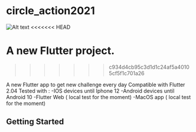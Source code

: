 # circle_action2021
![Alt text](assets/sampledemo.gif "Circle action demo picture")
<<<<<<< HEAD

A new Flutter project.
=======
>>>>>>> c934d4cb95c3d1d1c24af5a40105cf5f1c701a26

A new Flutter app to get new challenge every day 
Compatible with Flutter 2.04
Tested with :
-IOS devices until Iphone 12
-Android devices until Android 10
-Flutter Web ( local test for the moment)
-MacOS app ( local test for the moment)


## Getting Started


